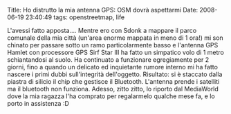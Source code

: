 Title: Ho distrutto la mia antenna GPS: OSM dovrà aspettarmi
Date:  2008-06-19 23:40:49
tags: openstreetmap, life

L'avessi fatto apposta.... Mentre ero con
Sdonk a mappare il parco comunale della mia città (un'area enorme mappata in
meno di 1 ora!) mi son chinato per passare sotto un ramo particolarmente basso
e l'antenna GPS Hamlet con processore GPS Sirf Star III ha fatto un simpatico
volo di 1 metro schiantandosi al suolo. Ha continuato a funzionare
egregiamente per 2 giorni, fino a quando un delicato ed inquietante rumore
interno mi ha fatto nascere i primi dubbi sull'integrità dell'oggetto.
Risultato: si è staccato dalla piastra di silicio il chip che gestisce il
Bluetooth. L'antenna prende i satelliti ma il bluetooth non funziona. Adesso,
zitto zitto, lo riporto dal MediaWorld dove la mia ragazza l'ha comprato per
regalarmelo qualche mese fa, e lo porto in assistenza :D
